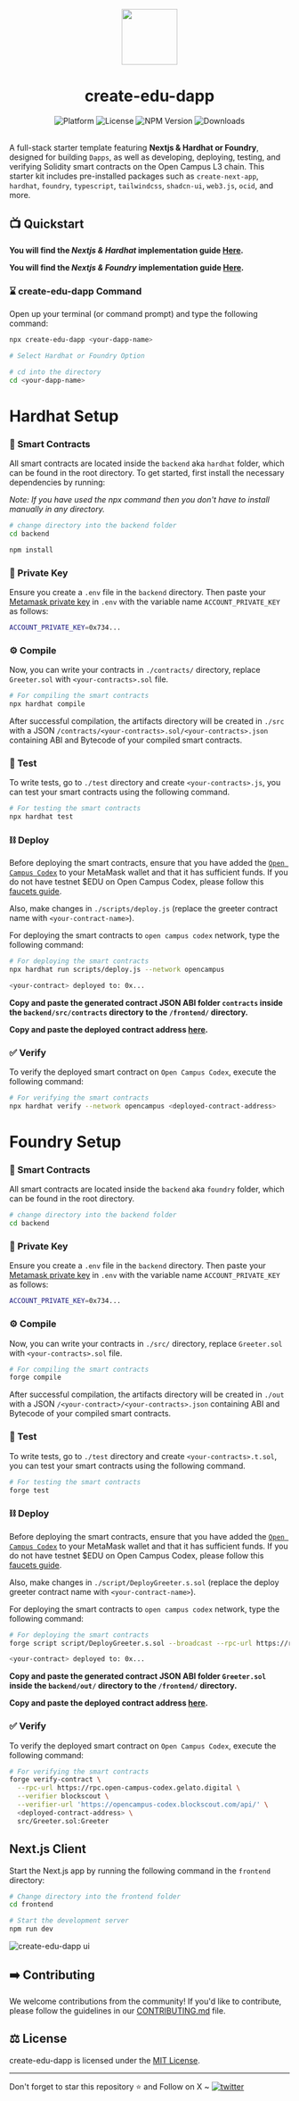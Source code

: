 <p align="center">
    <img align="center" src="https://www.opencampus.xyz/static/media/coin-logo.39cbd6c42530e57817a5b98ac7621ca7.svg" width="100"></img>
</p>

<h1 align="center">create-edu-dapp</h1>

<div align="center">
    <img src="https://img.shields.io/badge/platform-opencampus-teal.svg?style=flat-square" alt="Platform">
    <img src="https://img.shields.io/github/license/asharibali/create-edu-dapp?color=teal&style=flat-square " alt="License">
    <img src="https://img.shields.io/npm/v/create-edu-dapp?color=teal" alt="NPM Version">
    <img src="https://img.shields.io/npm/dw/create-edu-dapp?color=teal" alt="Downloads">
</div><br>

A full-stack starter template featuring **Nextjs & Hardhat or Foundry**, designed for building `Dapps`, as well as developing, deploying, testing, and verifying Solidity smart contracts on the Open Campus L3 chain. This starter kit includes pre-installed packages such as `create-next-app`, `hardhat`, `foundry`, `typescript`, `tailwindcss`, `shadcn-ui`, `web3.js`, `ocid`, and more.

## 📺 Quickstart

**You will find the *Nextjs & Hardhat* implementation guide [Here](https://github.com/AsharibAli/create-edu-dapp-hardhat).**

**You will find the *Nextjs & Foundry* implementation guide [Here](https://github.com/AsharibAli/create-edu-dapp-foundry).**

### ⌛️ create-edu-dapp Command

Open up your terminal (or command prompt) and type the following command:

```sh
npx create-edu-dapp <your-dapp-name>

# Select Hardhat or Foundry Option

# cd into the directory
cd <your-dapp-name>
```

# Hardhat Setup

### 📜 Smart Contracts

All smart contracts are located inside the `backend` aka `hardhat` folder, which can be found in the root directory. To get started, first install the necessary dependencies by running:

*Note: If you have used the npx command then you don't have to install manually in any directory.*

```sh
# change directory into the backend folder
cd backend

npm install
```

### 🔑 Private Key

Ensure you create a `.env` file in the `backend` directory. Then paste your [Metamask private key](https://metamask.zendesk.com/hc/en-us/articles/360015289632-How-to-export-an-account-s-private-key) in `.env` with the variable name `ACCOUNT_PRIVATE_KEY` as follows:

```sh
ACCOUNT_PRIVATE_KEY=0x734...
```

### ⚙️ Compile

Now, you can write your contracts in `./contracts/` directory, replace `Greeter.sol` with `<your-contracts>.sol` file.

```sh
# For compiling the smart contracts
npx hardhat compile
```

After successful compilation, the artifacts directory will be created in `./src` with a JSON `/contracts/<your-contracts>.sol/<your-contracts>.json` containing ABI and Bytecode of your compiled smart contracts.

### 🧪 Test

To write tests, go to `./test` directory and create `<your-contracts>.js`, you can test your smart contracts using the following command.

```sh
# For testing the smart contracts
npx hardhat test
```

### ⛓️ Deploy

Before deploying the smart contracts, ensure that you have added the [`Open Campus Codex`](https://open-campus-docs.vercel.app/getting-started) to your MetaMask wallet and that it has sufficient funds. If you do not have testnet $EDU on Open Campus Codex, please follow this [faucets guide](https://open-campus-docs.vercel.app/build/faucet).

Also, make changes in `./scripts/deploy.js` (replace the greeter contract name with `<your-contract-name>`).

For deploying the smart contracts to `open campus codex` network, type the following command:

```sh
# For deploying the smart contracts
npx hardhat run scripts/deploy.js --network opencampus
```

```sh
<your-contract> deployed to: 0x...
```

**Copy and paste the generated contract JSON ABI folder `contracts` inside the `backend/src/contracts` directory to the `/frontend/` directory.**

**Copy and paste the deployed contract address [here](https://github.com/AsharibAli/create-edu-dapp/blob/82f9bed935805202876d1132346fb2130a63cdf0/frontend/app/page.tsx#L42).**

### ✅ Verify

To verify the deployed smart contract on `Open Campus Codex`, execute the following command:

```sh
# For verifying the smart contracts
npx hardhat verify --network opencampus <deployed-contract-address>
```

# Foundry Setup

### 📜 Smart Contracts

All smart contracts are located inside the `backend` aka `foundry` folder, which can be found in the root directory.

```sh
# change directory into the backend folder
cd backend
```

### 🔑 Private Key

Ensure you create a `.env` file in the `backend` directory. Then paste your [Metamask private key](https://metamask.zendesk.com/hc/en-us/articles/360015289632-How-to-export-an-account-s-private-key) in `.env` with the variable name `ACCOUNT_PRIVATE_KEY` as follows:

```sh
ACCOUNT_PRIVATE_KEY=0x734...
```

### ⚙️ Compile

Now, you can write your contracts in `./src/` directory, replace `Greeter.sol` with `<your-contracts>.sol` file.

```sh
# For compiling the smart contracts
forge compile
```

After successful compilation, the artifacts directory will be created in `./out` with a JSON `/<your-contract>/<your-contracts>.json` containing ABI and Bytecode of your compiled smart contracts.

### 🧪 Test

To write tests, go to `./test` directory and create `<your-contracts>.t.sol`, you can test your smart contracts using the following command.

```sh
# For testing the smart contracts
forge test
```

### ⛓️ Deploy

Before deploying the smart contracts, ensure that you have added the [`Open Campus Codex`](https://open-campus-docs.vercel.app/getting-started) to your MetaMask wallet and that it has sufficient funds. If you do not have testnet $EDU on Open Campus Codex, please follow this [faucets guide](https://open-campus-docs.vercel.app/build/faucet).

Also, make changes in `./script/DeployGreeter.s.sol` (replace the deploy greeter contract name with `<your-contract-name>`).

For deploying the smart contracts to `open campus codex` network, type the following command:

```sh
# For deploying the smart contracts
forge script script/DeployGreeter.s.sol --broadcast --rpc-url https://rpc.open-campus-codex.gelato.digital/ --gas-limit 30000000 --with-gas-price 5gwei --skip-simulation
```

```sh
<your-contract> deployed to: 0x...
```

**Copy and paste the generated contract JSON ABI folder `Greeter.sol` inside the `backend/out/` directory to the `/frontend/` directory.**

**Copy and paste the deployed contract address [here](https://github.com/AsharibAli/create-edu-dapp/blob/82f9bed935805202876d1132346fb2130a63cdf0/frontend/app/page.tsx#L42).**

### ✅ Verify

To verify the deployed smart contract on `Open Campus Codex`, execute the following command:

```sh
# For verifying the smart contracts
forge verify-contract \
  --rpc-url https://rpc.open-campus-codex.gelato.digital \
  --verifier blockscout \
  --verifier-url 'https://opencampus-codex.blockscout.com/api/' \
  <deployed-contract-address> \
  src/Greeter.sol:Greeter
```

## Next.js Client

Start the Next.js app by running the following command in the `frontend` directory:

```sh
# Change directory into the frontend folder 
cd frontend

# Start the development server
npm run dev
```

![create-edu-dapp ui](https://raw.githubusercontent.com/AsharibAli/create-edu-dapp/main/frontend/public/create-edu-dapp.png)

## ➡️ Contributing

We welcome contributions from the community! If you'd like to contribute, please follow the guidelines in our [CONTRIBUTING.md](https://github.com/AsharibAli/create-edu-dapp/blob/main/CONTRIBUTING.md) file.

## ⚖️ License

create-edu-dapp is licensed under the [MIT License](https://github.com/AsharibAli/create-edu-dapp/blob/main/LICENSE.md).

<hr>
Don't forget to star this repository ⭐️ and Follow on X ~ <a href="https://twitter.com/0xAsharib" target="_blank"><img src="https://img.shields.io/twitter/follow/0xAsharib?style=social" alt="twitter" /></a>